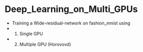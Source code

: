 # Deep_Learning_on_Multi_GPUs
* Training a Wide-residual-network on fashion_mnist using 
* 1) Single GPU
* 2) Multiple GPU (Horovovd)
